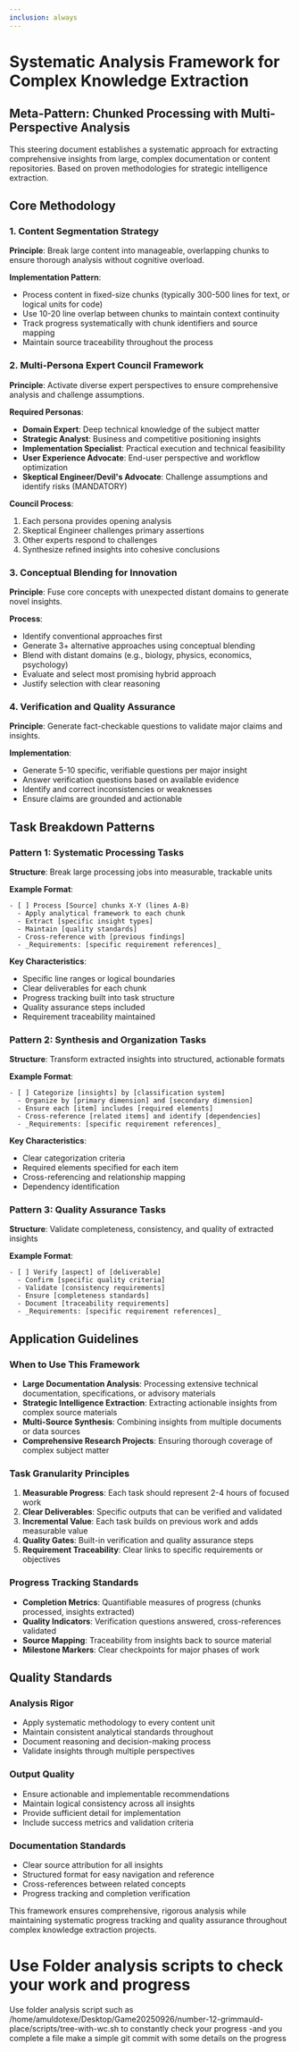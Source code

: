 ```yaml
---
inclusion: always
---
```


# Systematic Analysis Framework for Complex Knowledge Extraction

## Meta-Pattern: Chunked Processing with Multi-Perspective Analysis

This steering document establishes a systematic approach for extracting comprehensive insights from large, complex documentation or content repositories. Based on proven methodologies for strategic intelligence extraction.

## Core Methodology

### 1. Content Segmentation Strategy

**Principle**: Break large content into manageable, overlapping chunks to ensure thorough analysis without cognitive overload.

**Implementation Pattern**:
- Process content in fixed-size chunks (typically 300-500 lines for text, or logical units for code)
- Use 10-20 line overlap between chunks to maintain context continuity
- Track progress systematically with chunk identifiers and source mapping
- Maintain source traceability throughout the process

### 2. Multi-Persona Expert Council Framework

**Principle**: Activate diverse expert perspectives to ensure comprehensive analysis and challenge assumptions.

**Required Personas**:
- **Domain Expert**: Deep technical knowledge of the subject matter
- **Strategic Analyst**: Business and competitive positioning insights
- **Implementation Specialist**: Practical execution and technical feasibility
- **User Experience Advocate**: End-user perspective and workflow optimization
- **Skeptical Engineer/Devil's Advocate**: Challenge assumptions and identify risks (MANDATORY)

**Council Process**:
1. Each persona provides opening analysis
2. Skeptical Engineer challenges primary assertions
3. Other experts respond to challenges
4. Synthesize refined insights into cohesive conclusions

### 3. Conceptual Blending for Innovation

**Principle**: Fuse core concepts with unexpected distant domains to generate novel insights.

**Process**:
- Identify conventional approaches first
- Generate 3+ alternative approaches using conceptual blending
- Blend with distant domains (e.g., biology, physics, economics, psychology)
- Evaluate and select most promising hybrid approach
- Justify selection with clear reasoning

### 4. Verification and Quality Assurance

**Principle**: Generate fact-checkable questions to validate major claims and insights.

**Implementation**:
- Generate 5-10 specific, verifiable questions per major insight
- Answer verification questions based on available evidence
- Identify and correct inconsistencies or weaknesses
- Ensure claims are grounded and actionable

## Task Breakdown Patterns

### Pattern 1: Systematic Processing Tasks

**Structure**: Break large processing jobs into measurable, trackable units

**Example Format**:
```
- [ ] Process [Source] chunks X-Y (lines A-B)
  - Apply analytical framework to each chunk
  - Extract [specific insight types]
  - Maintain [quality standards]
  - Cross-reference with [previous findings]
  - _Requirements: [specific requirement references]_
```

**Key Characteristics**:
- Specific line ranges or logical boundaries
- Clear deliverables for each chunk
- Progress tracking built into task structure
- Quality assurance steps included
- Requirement traceability maintained

### Pattern 2: Synthesis and Organization Tasks

**Structure**: Transform extracted insights into structured, actionable formats

**Example Format**:
```
- [ ] Categorize [insights] by [classification system]
  - Organize by [primary dimension] and [secondary dimension]
  - Ensure each [item] includes [required elements]
  - Cross-reference [related items] and identify [dependencies]
  - _Requirements: [specific requirement references]_
```

**Key Characteristics**:
- Clear categorization criteria
- Required elements specified for each item
- Cross-referencing and relationship mapping
- Dependency identification

### Pattern 3: Quality Assurance Tasks

**Structure**: Validate completeness, consistency, and quality of extracted insights

**Example Format**:
```
- [ ] Verify [aspect] of [deliverable]
  - Confirm [specific quality criteria]
  - Validate [consistency requirements]
  - Ensure [completeness standards]
  - Document [traceability requirements]
  - _Requirements: [specific requirement references]_
```

## Application Guidelines

### When to Use This Framework

- **Large Documentation Analysis**: Processing extensive technical documentation, specifications, or advisory materials
- **Strategic Intelligence Extraction**: Extracting actionable insights from complex source materials
- **Multi-Source Synthesis**: Combining insights from multiple documents or data sources
- **Comprehensive Research Projects**: Ensuring thorough coverage of complex subject matter

### Task Granularity Principles

1. **Measurable Progress**: Each task should represent 2-4 hours of focused work
2. **Clear Deliverables**: Specific outputs that can be verified and validated
3. **Incremental Value**: Each task builds on previous work and adds measurable value
4. **Quality Gates**: Built-in verification and quality assurance steps
5. **Requirement Traceability**: Clear links to specific requirements or objectives

### Progress Tracking Standards

- **Completion Metrics**: Quantifiable measures of progress (chunks processed, insights extracted)
- **Quality Indicators**: Verification questions answered, cross-references validated
- **Source Mapping**: Traceability from insights back to source material
- **Milestone Markers**: Clear checkpoints for major phases of work

## Quality Standards

### Analysis Rigor
- Apply systematic methodology to every content unit
- Maintain consistent analytical standards throughout
- Document reasoning and decision-making process
- Validate insights through multiple perspectives

### Output Quality
- Ensure actionable and implementable recommendations
- Maintain logical consistency across all insights
- Provide sufficient detail for implementation
- Include success metrics and validation criteria

### Documentation Standards
- Clear source attribution for all insights
- Structured format for easy navigation and reference
- Cross-references between related concepts
- Progress tracking and completion verification

This framework ensures comprehensive, rigorous analysis while maintaining systematic progress tracking and quality assurance throughout complex knowledge extraction projects.


# Use Folder analysis scripts to check your work and progress 

Use folder analysis script such as /home/amuldotexe/Desktop/Game20250926/number-12-grimmauld-place/scripts/tree-with-wc.sh to constantly check your progress -and you complete a file make a simple git commit with some details on the progress